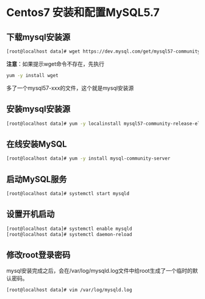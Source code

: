 # Centos7 安装和配置MySQL5.7
## 下载mysql安装源
```sh
[root@localhost data]# wget https://dev.mysql.com/get/mysql57-community-release-el7-11.noarch.rpm
```
**注意**：如果提示wget命令不存在，先执行
```sh
yum -y install wget
```
多了一个mysql57-xxx的文件，这个就是mysql安装源

## 安装mysql安装源
```sh
[root@localhost data]# yum -y localinstall mysql57-community-release-el7-11.noarch.rpm 
```
## 在线安装MySQL
```sh
[root@localhost data]# yum -y install mysql-community-server 
```
## 启动MySQL服务
```sh
[root@localhost data]# systemctl start mysqld
```
## 设置开机启动
```sh
[root@localhost data]# systemctl enable mysqld
[root@localhost data]# systemctl daemon-reload
```
## 修改root登录密码
mysql安装完成之后，会在/var/log/mysqld.log文件中给root生成了一个临时的默认密码。
```sh
[root@localhost data]# vim /var/log/mysqld.log
```






